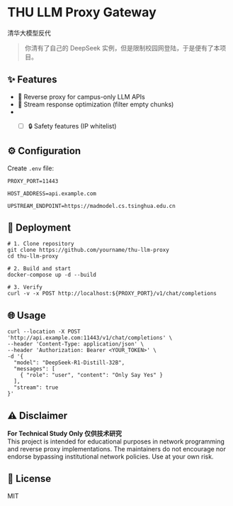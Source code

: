 # THU LLM Proxy Gateway

清华大模型反代
> 你清有了自己的 DeepSeek 实例，但是限制校园网登陆，于是便有了本项目。  

## ✨ Features 
- 🔁 Reverse proxy for campus-only LLM APIs
- 🚀 Stream response optimization (filter empty chunks)
- - [ ] 🔒 Safety features (IP whitelist)


## ⚙️ Configuration
Create `.env` file:
```
PROXY_PORT=11443

HOST_ADDRESS=api.example.com

UPSTREAM_ENDPOINT=https://madmodel.cs.tsinghua.edu.cn
```

## 🚀 Deployment
```
# 1. Clone repository
git clone https://github.com/yourname/thu-llm-proxy
cd thu-llm-proxy

# 2. Build and start
docker-compose up -d --build

# 3. Verify
curl -v -x POST http://localhost:${PROXY_PORT}/v1/chat/completions
```

## 🌐 Usage
```
curl --location -X POST 'http://api.example.com:11443/v1/chat/completions' \
--header 'Content-Type: application/json' \
--header 'Authorization: Bearer <YOUR_TOKEN>' \
-d '{
  "model": "DeepSeek-R1-Distill-32B",
  "messages": [
    { "role": "user", "content": "Only Say Yes" }
  ],
  "stream": true
}'
```

## ⚠️ Disclaimer
**For Technical Study Only 仅供技术研究**  
This project is intended for educational purposes in network programming and reverse proxy implementations. The maintainers do not encourage nor endorse bypassing institutional network policies. Use at your own risk.

## 📜 License
MIT
